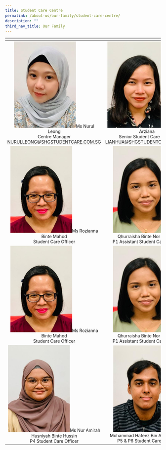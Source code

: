 ```yaml
---
title: Student Care Centre
permalink: /about-us/our-family/student-care-centre/
description: ""
third_nav_title: Our Family
---
```

<table width="600px">
<thead>
  <tr>
    <th width="200px"></th>
    <th width="200px"></th>
    <th width="200px"></th>
  </tr>
</thead>
<tbody>
  <tr>
<td style="text-align: center;"><img src="/images/About%20us/Student%20Care%20Centre/image7.jpg" style ="width:200px">Ms Nurul Leong<br>Centre Manager<br><a href="mailto:NURULLEONG@SHGSTUDENTCARE.COM.SG">NURULLEONG@SHGSTUDENTCARE.COM.SG</a></td>
<td style="text-align: center;"><img src="/images/About%20us/Student%20Care%20Centre/image9.jpg" style ="width:200px">Ms Azlin Arziana<br>Senior Student Care Officer<br><a href="mailto:LIANHUA@SHGSTUDENTCARE.COM.SG">LIANHUA@SHGSTUDENTCARE.COM.SG</a></td>
<td style="text-align: center;"></td>
  </tr>
  <tr>
<td style="text-align: center;"><img src="/images/About%20us/Student%20Care%20Centre/image8.jpg" style ="width:200px">Ms Rozianna Binte Mahod<br>Student Care Officer</td>
<td style="text-align: center;"><img src="/images/About%20us/Student%20Care%20Centre/image11.jpg" style ="width:200px">Ms Qhurraisha Binte Nor Rihsam<br>P1 Assistant Student Care Officer</td>
<td style="text-align: center;"><img src="/images/About%20us/Student%20Care%20Centre/image10.jpg" style ="width:200px">Ms Fasha Binte Ishak<br>P1 Student Care Officer</td>
  </tr>
   <tr>
<td style="text-align: center;"><img src="/images/About%20us/Student%20Care%20Centre/image8.jpg" style ="width:200px">Ms Rozianna Binte Mahod<br>Student Care Officer</td>
<td style="text-align: center;"><img src="/images/About%20us/Student%20Care%20Centre/image11.jpg" style ="width:200px">Ms Qhurraisha Binte Nor Rihsam<br>P1 Assistant Student Care Officer</td>
<td style="text-align: center;"><img src="/images/About%20us/Student%20Care%20Centre/image10.jpg" style ="width:200px">Ms Fasha Binte Ishak<br>P1 Student Care Officer</td>
  </tr>
  <tr>
<td style="text-align: center;"><img src="/images/About%20us/Student%20Care%20Centre/image3.jpg" style ="width:200px">Ms Nur Amirah Husniyah Binte Hussin<br>P4 Student Care Officer</td>
<td style="text-align: center;"><img src="/images/About%20us/Student%20Care%20Centre/image6.jpg" style ="width:200px">Mr Mohammad Hafeez Bin Abdul Rahim<br>P5 & P6 Student Care Officer</td>
<td style="text-align: center;"></td>
  </tr>
</tbody>
</table>